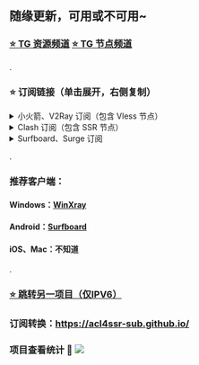 ## 随缘更新，可用或不可用~
### [⭐️ TG 资源频道](https://t.me/yzc020) [⭐️ TG 节点频道](https://t.me/yzcjd)

.

### ⭐️ 订阅链接（单击展开，右侧复制）

<details>
<summary> 小火箭、V2Ray 订阅（包含 Vless 节点）</summary>

```
https://raw.githubusercontent.com/yzcjd/jiedian/main/%40yzcjd
```
</details>

<details>
<summary>Clash 订阅（包含 SSR 节点） </summary>

```
https://api.dler.io/sub?target=clash&url=https%3A%2F%2Fraw.githubusercontent.com%2Fyzcjd%2Fjiedian%2Fmain%2F%2540yzcjd&config=https%3A%2F%2Fraw.githubusercontent.com%2Fyzcjd%2Fproxy-rules%2Fmain%2Fclash.ini&filename=%E7%94%B5%E6%8A%A5%40yzcjd&emoji=true&list=false&udp=true&tfo=false&scv=true&fdn=true&sort=true
```
</details>

<details>
<summary>Surfboard、Surge 订阅 </summary>

```
https://api.dler.io/sub?target=surfboard&url=https%3A%2F%2Fraw.githubusercontent.com%2Fyzcjd%2Fjiedian%2Fmain%2F%2540yzcjd&config=https%3A%2F%2Fraw.githubusercontent.com%2Fyzcjd%2Fproxy-rules%2Fmain%2Fsurfboard.ini&filename=%E7%94%B5%E6%8A%A5%40yzcjd&emoji=true&list=false&udp=true&tfo=false&scv=true&fdn=true&sort=false
```
</details>

.

### 推荐客户端：
#### Windows：[WinXray](https://github.com/woohong666/win-xray)
#### Android：[Surfboard](https://t.me/surfboardnews)
#### iOS、Mac：不知道

.
### [⭐️ 跳转另一项目（仅IPV6）](https://apps.apple.com/cn/app/%E5%9B%BD%E5%AE%B6%E5%8F%8D%E8%AF%88%E4%B8%AD%E5%BF%83/id1552823102)

### 订阅转换：https://acl4ssr-sub.github.io/

### 项目查看统计 👀 ![](https://views.whatilearened.today/views/github/yzcjd/Pawdroid.svg)
